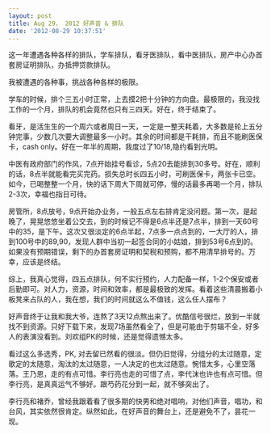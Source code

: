 ```yaml
---
layout: post
title: Aug 29， 2012 好声音 & 排队
date: '2012-08-29 10:37:51'
---
```



 这一年遭遇各种各样的排队，学车排队，看牙医排队，看中医排队，房产中心办首套房证明排队，办抵押贷款排队。

 我被遭遇的各种事，挑战各种各样的极限。

 学车的时候，排个三五小时正常，上去摸2把十分钟的方向盘。最极限的，我没找工作的一个月，排队的机会竟然也只有三四天。好在，终于结束了。

 看牙，是活生生的一个周六或者周日一天，一定是一整天耗着，大多数是轮上五分钟完事，少数几次要大调整最多一小时。其余的时间都是干耗排，而且不能刷医保卡，cash only。好在一年半的周期，我度过了10/18,隐约看到光明。

 中医有政府部门的作风，7点开始挂号看诊，5点20去能排到30多号。好在，顺利的话，8点半就能看完买完药。损失总时长四五小时，可刷医保卡，两张卡已空。如今，已喝整整一个月，快的话下周大下周就可停，慢的话最多再喝一个月，排队2-3次，幸福也指日可待。

 房管所，8点放号，9点开始办业务，一般五点左右排肯定没问题。第一次，是起晚了，晃晃悠悠坐着公交去，到的时候记不得是6点半还是7点半，排到一天60号中的35，是下午。这次又很淡定的6点半起，7点多一点点到的，一大厅的人，排到100号中的89,90，发现人群中当初一起签合同的小姑娘，排到53号6点到的。如果没有预期错误，剩下的办首套房证明和契税和预购，都不用清早排号的。万幸，应该是终结。

 综上，我真心觉得，四五点排队，何不实行预约，人力配备一样，1-2个保安或者后勤即可。对人力，资源，时间和效率，都是最极致的发挥。看着这些清晨搬着小板凳来占队的人，我在想，我们的时间就这么不值钱，这么任人摆布？

 好声音终于让我和我大爷，连熬了3天12点熬出来了。优酷信号很烂，放到一半就找不到资源。只好下载下来，发现7场虽然看全了，但是可能由于剪辑不全，好多人的表演没看到。刘欢组PK的时候，还是觉得遗憾太多。

 看过这么多选秀，PK, 对去留已然看的很淡。但仍旧觉得，分组分的太过随意，定歌定的太随意，淘汰的太过随意，一人决定的也太过随意。惋惜太多，心里空落落。王乃恩，走的有点可惜。李行亮也走的可惜了点，李代沫也许也有点可惜。但李行亮，是真真运气不够好。跟芍药花分到一起，就不够突出了。

 李行亮和褚乔，曾经我跟着看了很多期的快男和绝对唱响，对他们声音，唱功，和台风，其实依然很肯定。纵然如此，在好声音的舞台上，还是避免不了，昙花一现。


